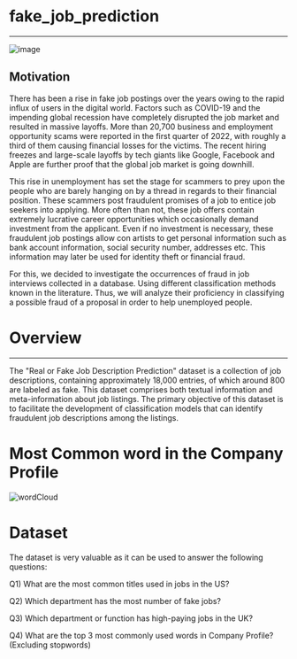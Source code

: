 
# fake_job_prediction
---

![image](https://github.com/momin305/fake_job_prediction/assets/77921588/27063e3e-d3c3-4208-95f6-50b54e593225)

## Motivation

There has been a rise in fake job postings over the years owing to the rapid influx of users in the digital world. Factors such as COVID-19 and the impending global recession have completely disrupted the job market and resulted in massive layoffs. More than 20,700 business and employment opportunity scams were reported in the first quarter of 2022, with roughly a third of them causing financial losses for the victims. The recent hiring freezes and large-scale layoffs by tech giants like Google, Facebook and Apple are further proof that the global job market is going downhill.

This rise in unemployment has set the stage for scammers to prey upon the people who are barely hanging on by a thread in regards to their financial position. These scammers post fraudulent promises of a job to entice job seekers into applying. More often than not, these job offers contain extremely lucrative career opportunities which occasionally demand investment from the applicant. Even if no investment is necessary, these fraudulent job postings allow con artists to get personal information such as bank account information, social security number, addresses etc. This information may later be used for identity theft or financial fraud.

For this, we decided to investigate the occurrences of fraud in job interviews collected in a database. Using different classification methods known in the literature. Thus, we will analyze their proficiency in classifying a possible fraud of a proposal in order to help unemployed people.

# Overview
----

The "Real or Fake Job Description Prediction" dataset is a collection of job descriptions, containing approximately 18,000 entries, of which around 800 are labeled as fake. This dataset comprises both textual information and meta-information about job listings. The primary objective of this dataset is to facilitate the development of classification models that can identify fraudulent job descriptions among the listings.

# Most Common word in the Company Profile

![wordCloud](https://github.com/momin305/fake_job_prediction/assets/77921588/7c558bde-dcad-4450-b146-69c158e6296f)


# Dataset

The dataset is very valuable as it can be used to answer the following questions:

Q1) What are the most common titles used in jobs in the US?

Q2) Which department has the most number of fake jobs?

Q3) Which department or function has high-paying jobs in the UK?

Q4) What are the top 3 most commonly used words in Company Profile? (Excluding stopwords)


